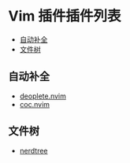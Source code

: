 # Vim 插件插件列表


<!-- vim-markdown-toc GFM -->

- [自动补全](#自动补全)
- [文件树](#文件树)

<!-- vim-markdown-toc -->

## 自动补全

- [deoplete.nvim](https://github.com/Shougo/deoplete.nvim/)
- [coc.nvim](https://github.com/neoclide/coc.nvim)


## 文件树

- [nerdtree](https://github.com/preservim/nerdtree)
